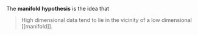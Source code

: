 The **manifold hypothesis** is the idea that

> High dimensional data tend to lie in the vicinity of a low dimensional [[manifold]].